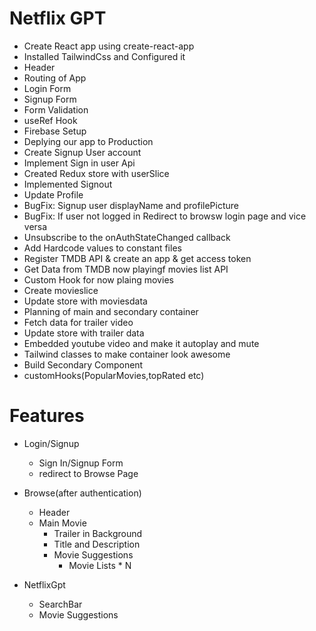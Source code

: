 # Netflix GPT

- Create React app using create-react-app
- Installed TailwindCss and Configured it
- Header
- Routing of App
- Login Form
- Signup Form
- Form Validation
- useRef Hook
- Firebase Setup
- Deplying our app to Production
- Create Signup User account
- Implement Sign in user Api
- Created Redux store with userSlice
- Implemented Signout
- Update Profile
- BugFix: Signup user displayName and profilePicture
- BugFix: If user not logged in Redirect to browsw login page and vice versa
- Unsubscribe to the onAuthStateChanged callback
- Add Hardcode values to constant files
- Register TMDB API & create an app & get access token
- Get Data from TMDB now playingf movies list API
- Custom Hook for now plaing movies
- Create movieslice
- Update store with moviesdata
- Planning of main and secondary container
- Fetch data  for trailer video
- Update store with trailer data
- Embedded youtube video and make it autoplay and mute
- Tailwind classes to make container look awesome
- Build Secondary Component
- customHooks(PopularMovies,topRated etc)

# Features
- Login/Signup 
    - Sign In/Signup Form
    - redirect to Browse Page
- Browse(after authentication)
    - Header
    - Main Movie
        - Trailer in Background
        - Title and Description
        - Movie Suggestions
            - Movie Lists * N

- NetflixGpt
     - SearchBar
     - Movie Suggestions

